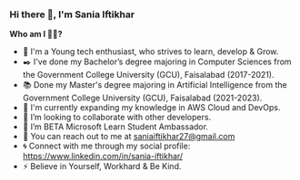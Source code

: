 ### Hi there 👋, I'm Sania Iftikhar


**Who am I 👩‍🏫?**

- 🔭 I'm a Young tech enthusiast, who strives to learn, develop & Grow.
- :black_nib: I've done my Bachelor’s degree majoring in Computer Sciences from the Government College University (GCU), Faisalabad (2017-2021).
- :books: Done my Master's degree majoring in Artificial Intelligence from the Government College University (GCU), Faisalabad (2021-2023).
- 🌱 I'm currently expanding my knowledge in AWS Cloud and DevOps.
- 👯 I’m looking to collaborate with other developers.
- :star2: I’m BETA Microsoft Learn Student Ambassador.
- :e-mail: You can reach out to me at saniaiftikhar27@gmail.com
- :cyclone: Connect with me through my social profile: https://www.linkedin.com/in/sania-iftikhar/
- ⚡ Believe in Yourself, Workhard & Be Kind.
